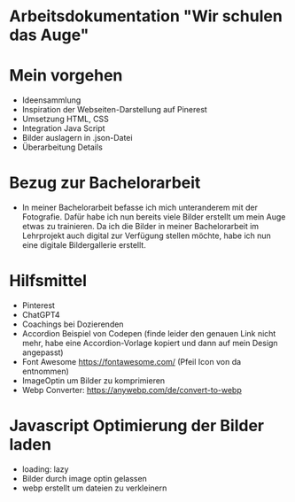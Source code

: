 # Arbeitsdokumentation "Wir schulen das Auge"
 # Mein vorgehen
 - Ideensammlung
 - Inspiration der Webseiten-Darstellung auf Pinerest
 - Umsetzung HTML, CSS
 - Integration Java Script
 - Bilder auslagern in .json-Datei
 - Überarbeitung Details
 
 # Bezug zur Bachelorarbeit
 - In meiner Bachelorarbeit befasse ich mich unteranderem mit der Fotografie. Dafür habe ich nun bereits viele Bilder erstellt um mein Auge etwas zu trainieren. Da ich die Bilder in meiner Bachelorarbeit im Lehrprojekt auch digital zur Verfügung stellen möchte, habe ich nun eine digitale Bildergallerie erstellt. 

# Hilfsmittel
- Pinterest
- ChatGPT4
- Coachings bei Dozierenden
- Accordion Beispiel von Codepen (finde leider den genauen Link nicht mehr, habe eine Accordion-Vorlage kopiert und dann auf mein Design angepasst)
- Font Awesome https://fontawesome.com/ (Pfeil Icon von da entnommen)
- ImageOptin um Bilder zu komprimieren 
- Webp Converter: https://anywebp.com/de/convert-to-webp

 # Javascript Optimierung der Bilder laden
 - loading: lazy
 - Bilder durch image optin gelassen
 - webp erstellt um dateien zu verkleinern
 